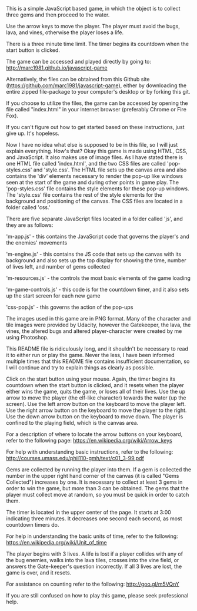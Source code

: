 This is a simple JavaScript based game, in which the object is to collect three gems and then proceed to the water.

Use the arrow keys to move the player. The player must avoid the bugs, lava, and vines, otherwise the player loses a life.

There is a three minute time limit. The timer begins its countdown when the start button is clicked.

The game can be accessed and played directly by going to: http://marc1981.github.io/javascript-game

Alternatively, the files can be obtained from this Github site (https://github.com/marc1981/javascript-game), either by downloading the entire zipped file-package to your computer's desktop or by forking this git.

If you choose to utilize the files, the game can be accessed by opening the file called "index.html" in your internet browser (preferably Chrome or Fire Fox).

If you can't figure out how to get started based on these instructions, just give up. It's hopeless.

Now I have no idea what else is supposed to be in this file, so I will just explain everything. How's that? Okay this game is made using HTML, CSS, and JavaScript. It also makes use of image files. As I have stated there is one HTML file called 'index.html', and the two CSS files are called 'pop-styles.css' and 'style.css'. The HTML file sets up the canvas area and also contains the 'div' elements necessary to render the pop-up like windows seen at the start of the game and during other points in game play. The 'pop-styles.css' file contains the style elements for these pop-up windows. The 'style.css' file contains the rest of the style elements for the background and positioning of the canvas. The CSS files are located in a folder called 'css.'

There are five separate JavaScript files located in a folder called 'js', and they are as follows:

'm-app.js' - this contains the JavaScript code that governs the player's and the enemies' movements

'm-engine.js' - this contains the JS code that sets up the canvas with its background and also sets up the top display for showing the time, number of lives left, and number of gems collected

'm-resources.js' - the controls the most basic elements of the game loading

'm-game-controls.js' - this code is for the countdown timer, and it also sets up the start screen for each new game

'css-pop.js' -  this governs the action of the pop-ups

The images used in this game are in PNG format. Many of the character and tile images were provided by Udacity, however the Gatekeeper, the lava, the vines, the altered bugs and altered player-character were created by me using Photoshop.

This README file is ridiculously long, and it shouldn't be necessary to read it to either run or play the game. Never the less, I have been informed multiple times that this README file contains insufficient documentation, so I will continue and try to explain things as clearly as possible.

Click on the start button using your mouse. Again, the timer begins its countdown when the start button is clicked, and it resets when the player either wins the game, quits the game, or loses all of their lives. Use the up arrow to move the player (the elf-like character) towards the water (up the screen). Use the left arrow button on the keyboard to move the player left. Use the right arrow button on the keyboard to move the player to the right. Use the down arrow button on the keyboard to move down. The player is confined to the playing field, which is the canvas area.

For a description of where to locate the arrow buttons on your keyboard, refer to the following page: https://en.wikipedia.org/wiki/Arrow_keys

For help with understanding basic instructions, refer to the following: http://courses.umass.edu/phil110-gmh/text/c01_3-99.pdf

Gems are collected by running the player into them. If a gem is collected the number in the upper right hand corner of the canvas (it is called "Gems Collected") increases by one. It is necessary to collect at least 3 gems in order to win the game, but more than 3 can be obtained. The gems that the player must collect move at random, so you must be quick in order to catch them.

The timer is located in the upper center of the page. It starts at 3:00 indicating three minutes. It decreases one second each second, as most countdown timers do.

For help in understanding the basic units of time, refer to the following: https://en.wikipedia.org/wiki/Unit_of_time

The player begins with 3 lives. A life is lost if a player collides with any of the bug enemies, walks into the lava tiles, crosses into the vine field, or answers the Gate-keeper's question incorrectly. If all 3 lives are lost, the game is over, and it resets.

For assistance on counting refer to the following: http://goo.gl/m5VQnY

If you are still confused on how to play this game, please seek professional help.
